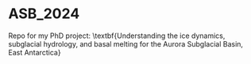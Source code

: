 # ASB_2024
Repo for my PhD project: \textbf{Understanding the ice dynamics, subglacial hydrology, and basal melting for the Aurora Subglacial Basin, East Antarctica}
